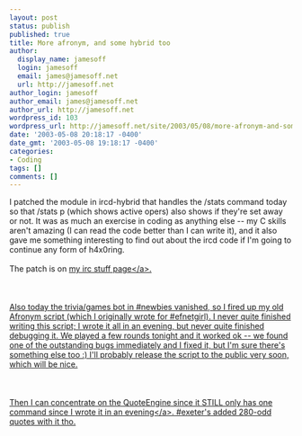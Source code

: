 ```yaml
---
layout: post
status: publish
published: true
title: More afronym, and some hybrid too
author:
  display_name: jamesoff
  login: jamesoff
  email: james@jamesoff.net
  url: http://jamesoff.net
author_login: jamesoff
author_email: james@jamesoff.net
author_url: http://jamesoff.net
wordpress_id: 103
wordpress_url: http://jamesoff.net/site/2003/05/08/more-afronym-and-some-hybrid-too/
date: '2003-05-08 20:18:17 -0400'
date_gmt: '2003-05-08 19:18:17 -0400'
categories:
- Coding
tags: []
comments: []
---
```

<p>I patched the module in ircd-hybrid that handles the &#47;stats command today so that &#47;stats p (which shows active opers) also shows if they're set away or not. It was as much an exercise in coding as anything else -- my C skills aren't amazing (I can read the code better than I can write it), and it also gave me something interesting to find out about the ircd code if I'm going to continue any form of h4x0ring.<br &#47;><br />
The patch is on <a href="http:&#47;&#47;www.jamesoff.net&#47;irc&#47;index.php">my irc stuff page<&#47;a>.<br &#47;><br />
<br &#47;><br />
Also today the trivia&#47;games bot in #newbies vanished, so I fired up my old Afronym script (which I originally wrote for #efnetgirl). I never quite finished writing this script; I wrote it all in an evening, but never quite finished debugging it. We played a few rounds tonight and it worked ok -- we found one of the outstanding bugs immediately and I fixed it, but I'm sure there's something else too :) I'll probably release the script to the public very soon, which will be nice.<br &#47;><br />
<br &#47;><br />
Then I can concentrate on the QuoteEngine since it STILL only has one command since I <a href="http:&#47;&#47;www.grooblehonk.co.uk&#47;index.php?p=83&more=1&c=1">wrote it in an evening<&#47;a>. #exeter's added 280-odd quotes with it tho.</p>
